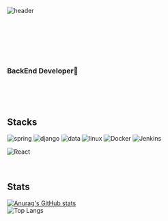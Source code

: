 ![header](https://capsule-render.vercel.app/api?type=venom&text=Sualingo&color=gradient&customColorList=12&fontColor=F6F6F6&)

<br>
<br>
<br>
<br>
<br>

### BackEnd Developer🐬


<br>
<br>
<br>


## Stacks
![spring](https://img.shields.io/badge/Spring-6DB33F?style=for-the-badge&logo=spring&logoColor=white)
![django](https://img.shields.io/badge/Django-F15F5F?style=for-the-badge&logo=django&logoColor=black)
![data](https://img.shields.io/badge/MySQL-A6A6A6?style=for-the-badge&logo=mysql&logoColor=black)
![linux](https://img.shields.io/badge/Linux-FCC624?style=for-the-badge&logo=linux&logoColor=black)
![Docker](https://img.shields.io/badge/docker-%230db7ed.svg?style=for-the-badge&logo=docker&logoColor=white)
![Jenkins](https://img.shields.io/badge/jenkins-%232C5263.svg?style=for-the-badge&logo=jenkins&logoColor=white)


![React](https://img.shields.io/badge/React-20232A?style=for-the-badge&logo=react&logoColor=61DAFB)

<br>

## Stats
[![Anurag's GitHub stats](https://github-readme-stats.vercel.app/api?username=suahlingo)](https://github.com/anuraghazra/github-readme-stats)
<br>
![Top Langs](https://github-readme-stats.vercel.app/api/top-langs/?username=suahlingo&layout=compact)




